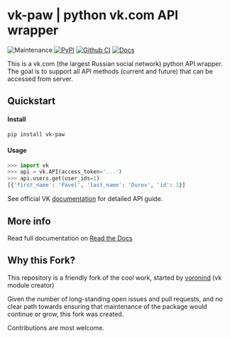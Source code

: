 # vk-paw | python vk.com API wrapper


![Maintenance](https://img.shields.io/maintenance/yes/2022?style=flat-square)
[![PyPI](https://img.shields.io/pypi/pyversions/vk-paw?style=flat-square)](https://pypi.org/project/vk-paw/)
[![Github CI](https://img.shields.io/github/checks-status/vk-paw/vk-paw/main?style=flat-square)](https://github.com/vk-paw/vk-paw/actions/)
[![Docs](https://img.shields.io/readthedocs/vk-paw?style=flat-square)](https://vk-paw.readthedocs.io/)


This is a vk.com (the largest Russian social network) python API wrapper. <br>
The goal is to support all API methods (current and future)  that can be accessed from server.


## Quickstart


#### Install


```bash
pip install vk-paw
```

#### Usage


```python
>>> import vk
>>> api = vk.API(access_token='...')
>>> api.users.get(user_ids=1)
[{'first_name': 'Pavel', 'last_name': 'Durov', 'id': 1}]
```

See official VK [documentation](https://dev.vk.com/method) for detailed API guide.


## More info


Read full documentation on [Read the Docs](https://vk-paw.readthedocs.org)


## Why this Fork?

This repository is a friendly fork of the cool work, started by [voronind](https://github.com/voronind/vk) (vk module creator)

Given the number of long-standing open issues and pull requests, and no clear path towards ensuring that maintenance of the package would continue or grow, this fork was created.

Contributions are most welcome.
